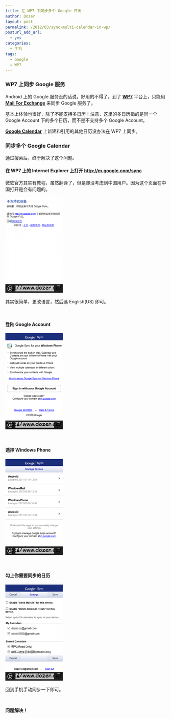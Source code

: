 ```yaml
---
title: 在 WP7 中同步多个 Google 日历
author: Dozer
layout: post
permalink: /2012/03/sync-multi-calendar-in-wp/
posturl_add_url:
  - yes
categories:
  - 手机
tags:
  - Google
  - WP7
---
```


### <span id="WP7_Google">WP7 上同步 Google 服务</span>

Android 上的 Google 服务没的话说，好用的不得了。到了 <a href="http://www.google.com/search?q=WP7" target="_blank"><strong>WP7</strong></a> 平台上，只能用 <a href="http://www.google.com/search?q=Mail+For+Exchange" target="_blank"><strong>Mail For Exchange</strong></a> 来同步 Google 服务了。

基本上体验也很好，除了不能支持多日历！注意，这里的多日历指的是同一个 Google Account 下的多个日历，而不是不支持多个 Google Account。

<a href="http://www.google.com/calendar/render" target="_blank"><strong>Google Calendar</strong></a> 上新建和引用的其他日历没办法在 WP7 上同步。

<!--more-->

### <span id="_Google_Calendar">同步多个 Google Calendar</span>

通过搜索后，终于解决了这个问题。

#### <span id="_WP7_Internet_Explorer_httpmgooglecomsync">在 WP7 上的 Internet Explorer 上打开 http://m.google.com/sync</span>

微软官方其实有教程，虽然翻译了，但是却没考虑到中国用户。因为这个页面在中国打开是会有问题的。

[<img class="alignnone size-medium wp-image-727" title="error" alt="" src="/uploads/2012/03/error-180x300.png" width="180" height="300" />][1]

其实很简单，更改语言，然后选 English(US) 即可。

&nbsp;

#### <span id="_Google_Account">登陆 Google Account</span>

[<img class="alignnone size-medium wp-image-728" title="login" alt="" src="/uploads/2012/03/login-180x300.png" width="180" height="300" />][2]

&nbsp;

#### <span id="_Windows_Phone">选择 Windows Phone</span>

[<img class="alignnone size-medium wp-image-729" title="platform" alt="" src="/uploads/2012/03/platform-180x300.png" width="180" height="300" />][3]

&nbsp;

#### <span id="i">勾上你需要同步的日历</span>

[<img class="alignnone size-medium wp-image-730" title="save" alt="" src="/uploads/2012/03/save-180x300.png" width="180" height="300" />][4]

回到手机手动同步一下即可。

&nbsp;

**问题解决！**

&nbsp;

&nbsp;

 [1]: /uploads/2012/03/error.png
 [2]: /uploads/2012/03/login.png
 [3]: /uploads/2012/03/platform.png
 [4]: /uploads/2012/03/save.png
